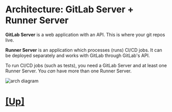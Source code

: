 # Architecture: GitLab Server + Runner Server

**GitLab Server** is a web application with an API. This is where your git repos live.

**Runner Server** is an application which processes (runs) CI/CD jobs. It can be deployed separately and works with GitLab through GitLab's API.

To run CI/CD jobs (such as tests), you need a GitLab Server and at least one Runner Server. You _can_ have more than one Runner Server.

![arch diagram](https://about.gitlab.com/images/ci/arch-1.jpg)

# [[Up]](README.md)
